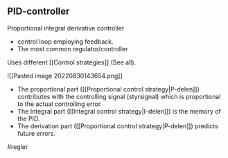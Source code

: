 ## PID-controller
Proportional integral derivative controller
- control loop employing feedback. 
- The most common regulator/controller

Uses different [[Control strategies]] (See all).

![[Pasted image 20220830143654.png]]

- The proportional part ([[Proportional control strategy|P-delen]]) contributes with the controlling signal (styrsignal) which is proportional to the actual controlling error. 
- The Integral part ([[Integral control strategy|I-delen]]) is the memory of the PID. 
- The derivation part ([[Proportional control strategy|P-delen]]) predicts future errors. 

#regler